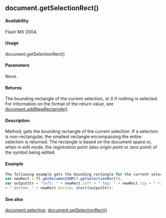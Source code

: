 ## document.getSelectionRect()

#### Availability

Flash MX 2004.

#### Usage

document.getSelectionRect()

#### Parameters

None.

#### Returns

The bounding rectangle of the current selection, or 0 if nothing is selected. For information on the format of the return value, see [document.addNewRectangle()](../Document_object/docume10.md).

#### Description

Method; gets the bounding rectangle of the current selection. If a selection is non-rectangular, the smallest rectangle encompassing the entire selection is returned. The rectangle is based on the document space or, when in edit mode, the registration point (also *origin point* or *zero point*) of the symbol being edited.

#### Example

```javascript
The following example gets the bounding rectangle for the current selection and then displays its properties:
var newRect = fl.getDocumentDOM().getSelectionRect();
var outputStr = "left: " + newRect.left + " top: " + newRect.top + " right: " + newRect.right
+ " bottom: " + newRect.bottom; alert(outputStr);

```
#### See also

[document.selection](../Document_object/docum430.md), [document.setSelectionRect()](../Document_object/docu9689.md)
